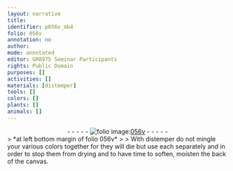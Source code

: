 ```yaml
---
layout: narrative
title: 
identifier: p056v_mb4
folio: 056v
annotation: no
author:
mode: annotated
editor: GR8975 Seminar Participants
rights: Public Domain
purposes: []
activities: []
materials: [distemper]
tools: []
colors: []
plants: []
animals: []
---
```


 <div class="folio" align="center">- - - - - <a href="http://gallica.bnf.fr/ark:/12148/btv1b9059316c/f118.item" target="_blank"><img src="https://cu-mkp.github.io/GR8975-edition/assets/photo-icon.png" alt="folio image: " style="display:inline-block; margin-bottom:-3px;"/>056v</a> - - - - - </div> 
> *at left bottom margin of folio 056v*
> 
> With <span class="material">distemper</span> do not mingle your various colors together for they will die but use each separately and in order to stop them from drying and to have time to soften, moisten the back of the canvas.
 